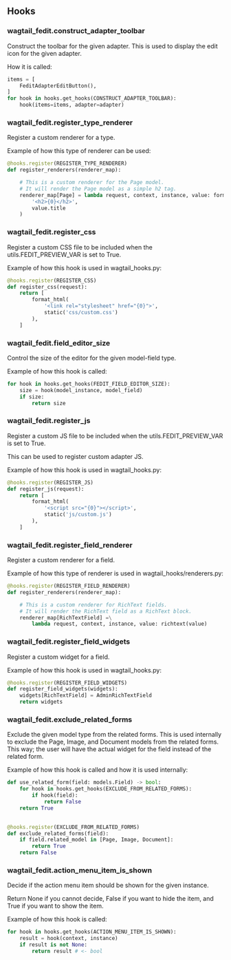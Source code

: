 ## Hooks

### wagtail_fedit.construct_adapter_toolbar

Construct the toolbar for the given adapter.
This is used to display the edit icon for the given adapter.

How it is called:

```python
items = [
    FeditAdapterEditButton(),
]
for hook in hooks.get_hooks(CONSTRUCT_ADAPTER_TOOLBAR):
    hook(items=items, adapter=adapter)
```

### wagtail_fedit.register_type_renderer

Register a custom renderer for a type.

Example of how this type of renderer can be used:

```python
@hooks.register(REGISTER_TYPE_RENDERER)
def register_renderers(renderer_map):

    # This is a custom renderer for the Page model.
    # It will render the Page model as a simple h2 tag.
    renderer_map[Page] = lambda request, context, instance, value: format_html(
        '<h2>{0}</h2>',
        value.title
    )
```

### wagtail_fedit.register_css

Register a custom CSS file to be included when the utils.FEDIT_PREVIEW_VAR is set to True.

Example of how this hook is used in wagtail_hooks.py:

```python
@hooks.register(REGISTER_CSS)
def register_css(request):
    return [
        format_html(
            '<link rel="stylesheet" href="{0}">',
            static('css/custom.css')
        ),
    ]
```

### wagtail_fedit.field_editor_size

Control the size of the editor for the given model-field type.

Example of how this hook is called:

```python
for hook in hooks.get_hooks(FEDIT_FIELD_EDITOR_SIZE):
    size = hook(model_instance, model_field)
    if size:
        return size
```

### wagtail_fedit.register_js

Register a custom JS file to be included when the utils.FEDIT_PREVIEW_VAR is set to True.

This can be used to register custom adapter JS.

Example of how this hook is used in wagtail_hooks.py:

```python
@hooks.register(REGISTER_JS)
def register_js(request):
    return [
        format_html(
            '<script src="{0}"></script>',
            static('js/custom.js')
        ),
    ]
```

### wagtail_fedit.register_field_renderer

Register a custom renderer for a field.

Example of how this type of renderer is used in wagtail_hooks/renderers.py:

```python
@hooks.register(REGISTER_FIELD_RENDERER)
def register_renderers(renderer_map):

    # This is a custom renderer for RichText fields.
    # It will render the RichText field as a RichText block.
    renderer_map[RichTextField] =\
        lambda request, context, instance, value: richtext(value)
```

### wagtail_fedit.register_field_widgets

Register a custom widget for a field.

Example of how this hook is used in wagtail_hooks.py:

```python
@hooks.register(REGISTER_FIELD_WIDGETS)
def register_field_widgets(widgets):
    widgets[RichTextField] = AdminRichTextField
    return widgets
```

### wagtail_fedit.exclude_related_forms

Exclude the given model type from the related forms.
This is used internally to exclude the Page, Image, and Document models from the related forms.
This way; the user will have the actual widget for the field instead of the related form.

Example of how this hook is called and how it is used internally:

```python
def use_related_form(field: models.Field) -> bool:
    for hook in hooks.get_hooks(EXCLUDE_FROM_RELATED_FORMS):
        if hook(field):
            return False
    return True

  
@hooks.register(EXCLUDE_FROM_RELATED_FORMS)
def exclude_related_forms(field):
    if field.related_model in [Page, Image, Document]:
        return True
    return False
```

### wagtail_fedit.action_menu_item_is_shown

Decide if the action menu item should be shown for the given instance.

Return None if you cannot decide, False if you want to hide the item, and True if you want to show the item.

Example of how this hook is called:

```python
for hook in hooks.get_hooks(ACTION_MENU_ITEM_IS_SHOWN):
    result = hook(context, instance)
    if result is not None:
        return result # <- bool
```
